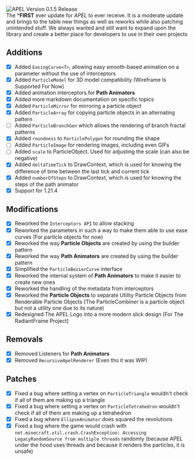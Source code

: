 <img src="./media/APEL_Changelog_Banner.png" alt="APEL Version 0.1.5 Release"/><br>
The ***FIRST** ever update for _APEL_ to ever receive. It is a moderate update and brings to the table new things 
as well as reworks while also patching unintended stuff. We always wanted and still want to expand upon the library and 
create a better place for developers to use in their own projects

## Additions
- [x] Added ``EasingCurve<T>``, allowing easy smooth-based animation on a parameter without the use of interceptors
- [x] Added ``ParticleModel`` for 3D model compatibility (Wireframe Is Supported For Now)
- [x] Added animation interceptors for **Path Animators**
- [x] Added more markdown documentation on specific topics
- [x] Added ``ParticleMirror`` for mirroring a particle object
- [x] Added ``ParticleArray`` for copying particle objects in an alternating pattern
- [ ] Added ``ParticleBranchGen`` which allows the rendering of branch fractal patterns
- [x] Added ``roundness`` to ``ParticlePolygon`` for rounding the shape
- [ ] Added ``ParticleImage`` for rendering images, including even GIFs
- [ ] Added ``scale`` to ParticleObject. Used for adjusting the scale (can also be negative)
- [x] Added ``deltaTimeTick`` to DrawContext, which is used for knowing the difference of time between the last tick and current tick
- [x] Added ``numberOfSteps`` to DrawContext, which is used for knowing the steps of the path animator
- [x] Support for 1.21.4

## Modifications
- [x] Reworked the ``Interceptors API`` to allow stacking 
- [x] Reworked the parameters in such a way to make them able to use ease curves (For particle objects for now)
- [x] Reworked the way **Particle Objects** are created by using the builder pattern
- [x] Reworked the way **Path Animators** are created by using the builder pattern
- [x] Simplified the ``ParticleBezierCurve`` interface
- [x] Reworked the internal system of **Path Animators** to make it easier to create new ones
- [x] Reworked the handling of the metadata from interceptors
- [x] Reworked the **Particle Objects** to separate Utility Particle Objects from Renderable Particle Objects 
(The ParticleCombiner is a particle object but not a utility one due to its nature)
- [x] Redesigned The APEL Logo into a more modern slick design (For The RadiantFrame Project)

## Removals
- [x] Removed Listeners for **Path Animators**
- [x] Removed `RecursiveApelRenderer` (Even tho it was WIP)

## Patches
- [x] Fixed a bug where setting a vertex on ``ParticleTriangle`` wouldn't check if all of them are making up a triangle
- [x] Fixed a bug where setting a vertex on ``ParticleTetrahedron`` wouldn't check if all of them are making up a tetrahedron
- [x] Fixed a bug where ``EllipseAnimator`` does squared the revolutions
- [x] Fixed a bug where the game would crash with ``net.minecraft.util.crash.CrashException: Accessing LegacyRandomSource from multiple threads``
randomly (because APEL under the hood uses threads and because it renders the particles, it is unsafe)
